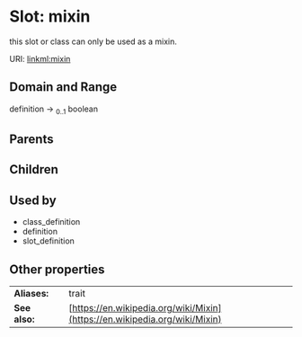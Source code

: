 
# Slot: mixin


this slot or class can only be used as a mixin.

URI: [linkml:mixin](https://w3id.org/linkml/mixin)


## Domain and Range

definition &#8594;  <sub>0..1</sub> boolean

## Parents


## Children


## Used by

 * class_definition
 * definition
 * slot_definition

## Other properties

|  |  |  |
| --- | --- | --- |
| **Aliases:** | | trait |
| **See also:** | | [https://en.wikipedia.org/wiki/Mixin](https://en.wikipedia.org/wiki/Mixin) |

